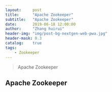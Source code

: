 ```yaml
---
layout:     post
title:      "Apache Zookeeper"
subtitle:   "Apache Zookeeper"
date:       2019-06-18 12:00:00
author:     "Zhang huirui"
header-img: "img/post-bg-nextgen-web-pwa.jpg"
header-mask: 0.3
catalog:    true
tags:
    - Zookeeper
---
```


> Apache Zookeeper

## Apache Zookeeper


